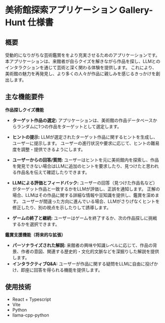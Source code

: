 # 美術館探索アプリケーション Gallery-Hunt 仕様書
## 概要
受動的になりがちな芸術鑑賞ををより充実させるためのアプリケーションです。
本アプリケーションは、来館者が自らクイズを解きながら作品を探し、LLMとのインタラクションを通じて芸術と深く関わる体験を提供します。
これにより、美術館の魅力を再発見し、より多くの人々が作品に親しみを感じるきっかけを創出します。 

## 主な機能要件
**作品探しクイズ機能**
- **ターゲット作品の選定:** アプリケーションは、美術館の作品データベースからランダムに1つの作品をターゲットとして選定します。

- **ヒントの提示:**
LLMが選定されたターゲット作品に関するヒントを生成し、ユーザーに提示します。
ユーザーの進行状況や要求に応じて、ヒントの難易度を調整・提供できるようにします。

- **ユーザーからの回答/質問:** 
ユーザーはヒントを元に美術館内を探索し、作品を発見できない場合はLLMに追加のヒントを要求したり、見つけたと思われる作品名を伝えて確認したりできます。

- **LLMによる評価とフィードバック:**
ユーザーの回答（見つけた作品名など）がターゲット作品と一致するかをLLMが評価し、正誤を通知します。
正解の場合、LLMはその作品に関する詳細な情報や豆知識を提供し、鑑賞を深めます。
ユーザーが間違った方向に進んでいる場合、LLMがさりげなくヒントを修正したり、別の視点を示したりして誘導します。

- **ゲームの終了と継続:** 
ユーザーはゲームを終了するか、次の作品探しに挑戦するかを選択できます。

**鑑賞支援機能（将来的な拡張）**
- **パーソナライズされた解説:** 
来館者の興味や知識レベルに応じて、作品の背景、作者の意図、関連する歴史的・文化的文脈などを深掘りした解説を提供します。
- **インタラクティブQ&A:** ユーザーが作品に関する疑問をLLMに自由に投げかけ、即座に回答を得られる機能を提供します。

## 使用技術
- React + Typescript
- Vite
- Python
- llama-cpp-python
